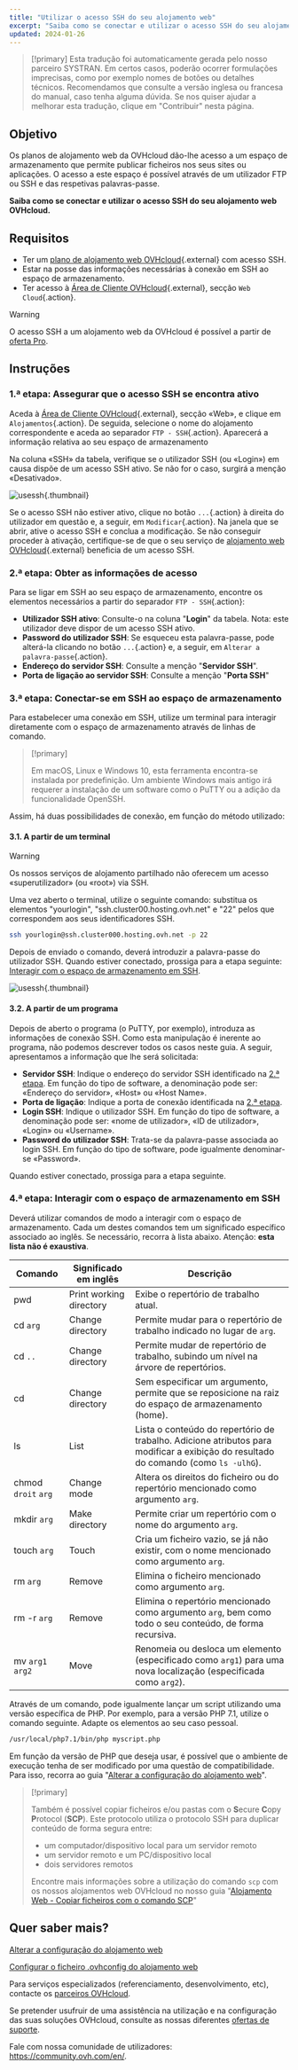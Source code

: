 ```yaml
---
title: "Utilizar o acesso SSH do seu alojamento web"
excerpt: "Saiba como se conectar e utilizar o acesso SSH do seu alojamento web OVHcloud"
updated: 2024-01-26
---
```


> [!primary]
> Esta tradução foi automaticamente gerada pelo nosso parceiro SYSTRAN. Em certos casos, poderão ocorrer formulações imprecisas, como por exemplo nomes de botões ou detalhes técnicos. Recomendamos que consulte a versão inglesa ou francesa do manual, caso tenha alguma dúvida. Se nos quiser ajudar a melhorar esta tradução, clique em "Contribuir" nesta página.
>

## Objetivo

Os planos de alojamento web da OVHcloud dão-lhe acesso a um espaço de armazenamento que permite publicar ficheiros nos seus sites ou aplicações. O acesso a este espaço é possível através de um utilizador FTP ou SSH e das respetivas palavras-passe.

**Saiba como se conectar e utilizar o acesso SSH do seu alojamento web OVHcloud.**

## Requisitos

- Ter um [plano de alojamento web OVHcloud](https://www.ovhcloud.com/pt/web-hosting/){.external} com acesso SSH.
- Estar na posse das informações necessárias à conexão em SSH ao espaço de armazenamento.
- Ter acesso à [Área de Cliente OVHcloud](https://www.ovh.com/auth/?action=gotomanager&from=https://www.ovh.pt/&ovhSubsidiary=pt){.external}, secção `Web Cloud`{.action}.

> [!warning]
> 
> O acesso SSH a um alojamento web da OVHcloud é possível a partir de [oferta Pro](https://www.ovhcloud.com/pt/web-hosting/compare/).

## Instruções

### 1.ª etapa: Assegurar que o acesso SSH se encontra ativo <a name="sshcheck"></a>

Aceda à [Área de Cliente OVHcloud](https://www.ovh.com/auth/?action=gotomanager&from=https://www.ovh.pt/&ovhSubsidiary=pt){.external}, secção «Web», e clique em `Alojamentos`{.action}. De seguida, selecione o nome do alojamento correspondente e aceda ao separador `FTP - SSH`{.action}. Aparecerá a informação relativa ao seu espaço de armazenamento 

Na coluna «SSH» da tabela, verifique se o utilizador SSH (ou «Login») em causa dispõe de um acesso SSH ativo. Se não for o caso, surgirá a menção «Desativado».

![usessh](images/tab-ssh.png){.thumbnail}

Se o acesso SSH não estiver ativo, clique no botão `...`{.action} à direita do utilizador em questão e, a seguir, em `Modificar`{.action}. Na janela que se abrir, ative o acesso SSH e conclua a modificação. Se não conseguir proceder à ativação, certifique-se de que o seu serviço de [alojamento web OVHcloud](https://www.ovhcloud.com/pt/web-hosting/){.external} beneficia de um acesso SSH.

### 2.ª etapa: Obter as informações de acesso <a name="sshlogin"></a>

Para se ligar em SSH ao seu espaço de armazenamento, encontre os elementos necessários a partir do separador `FTP - SSH`{.action}:

- **Utilizador SSH ativo**: Consulte-o na coluna "**Login**" da tabela. Nota: este utilizador deve dispor de um acesso SSH ativo.
- **Password do utilizador SSH**: Se esqueceu esta palavra-passe, pode alterá-la clicando no botão `...`{.action} e, a seguir, em `Alterar a palavra-passe`{.action}.
- **Endereço do servidor SSH**: Consulte a menção "**Servidor SSH**".
- **Porta de ligação ao servidor SSH**: Consulte a menção "**Porta SSH**"

### 3.ª etapa: Conectar-se em SSH ao espaço de armazenamento

Para estabelecer uma conexão em SSH, utilize um terminal para interagir diretamente com o espaço de armazenamento através de linhas de comando. 

> [!primary]
>
> Em macOS, Linux e Windows 10, esta ferramenta encontra-se instalada por predefinição. Um ambiente Windows mais antigo irá requerer a instalação de um software como o PuTTY ou a adição da funcionalidade OpenSSH.

Assim, há duas possibilidades de conexão, em função do método utilizado:

#### 3.1\. A partir de um terminal

> [!warning]
> Os nossos serviços de alojamento partilhado não oferecem um acesso «superutilizador» (ou «root») via SSH.

Uma vez aberto o terminal, utilize o seguinte comando: substitua os elementos "yourlogin", "ssh.cluster00.hosting.ovh.net" e "22" pelos que correspondem aos seus identificadores SSH. 

```bash
ssh yourlogin@ssh.cluster000.hosting.ovh.net -p 22
```

Depois de enviado o comando, deverá introduzir a palavra-passe do utilizador SSH. Quando estiver conectado, prossiga para a etapa seguinte: [Interagir com o espaço de armazenamento em SSH](./#4a-etapa-interagir-com-o-espaco-de-armazenamento-em-ssh).

![usessh](images/terminal-ssh-login.png){.thumbnail}

#### 3.2\. A partir de um programa

Depois de aberto o programa (o PuTTY, por exemplo), introduza as informações de conexão SSH. Como esta manipulação é inerente ao programa, não podemos descrever todos os casos neste guia. A seguir, apresentamos a informação que lhe será solicitada:

- **Servidor SSH**: Indique o endereço do servidor SSH identificado na [2.ª etapa](#sshlogin). Em função do tipo de software, a denominação pode ser: «Endereço do servidor», «Host» ou «Host Name».
- **Porta de ligação**: Indique a porta de conexão identificada na [2.ª etapa](#sshlogin).
- **Login SSH**: Indique o utilizador SSH. Em função do tipo de software, a denominação pode ser: «nome de utilizador», «ID de utilizador», «Login» ou «Username».
- **Password do utilizador SSH**: Trata-se da palavra-passe associada ao login SSH. Em função do tipo de software, pode igualmente denominar-se «Password».

Quando estiver conectado, prossiga para a etapa seguinte.

### 4.ª etapa: Interagir com o espaço de armazenamento em SSH

Deverá utilizar comandos de modo a interagir com o espaço de armazenamento. Cada um destes comandos tem um significado específico associado ao inglês. Se necessário, recorra à lista abaixo. Atenção: **esta lista não é exaustiva**.

|Comando|Significado em inglês|Descrição| 
|---|---|---|
|pwd|Print working directory|Exibe o repertório de trabalho atual.| 
|cd `arg`|Change directory|Permite mudar para o repertório de trabalho indicado no lugar de `arg`.|
|cd `..`|Change directory|Permite mudar de repertório de trabalho, subindo um nível na árvore de repertórios.|
|cd|Change directory|Sem especificar um argumento, permite que se reposicione na raiz do espaço de armazenamento (home).|
|ls|List|Lista o conteúdo do repertório de trabalho. Adicione atributos para modificar a exibição do resultado do comando (como `ls -ulhG`).| 
|chmod `droit` `arg`|Change mode|Altera os direitos do ficheiro ou do repertório mencionado como argumento `arg`.| 
|mkdir `arg`|Make directory|Permite criar um repertório com o nome do argumento `arg`.| 
|touch `arg`|Touch|Cria um ficheiro vazio, se já não existir, com o nome mencionado como argumento `arg`.|
|rm `arg`|Remove|Elimina o ficheiro mencionado como argumento `arg`.| 
|rm -r `arg`|Remove|Elimina o repertório mencionado como argumento `arg`, bem como todo o seu conteúdo, de forma recursiva.| 
|mv `arg1` `arg2`|Move|Renomeia ou desloca um elemento (especificado como `arg1`) para uma nova localização (especificada como `arg2`).| 

Através de um comando, pode igualmente lançar um script utilizando uma versão específica de PHP. Por exemplo, para a versão PHP 7.1, utilize o comando seguinte. Adapte os elementos ao seu caso pessoal.

```sh
/usr/local/php7.1/bin/php myscript.php
```

Em função da versão de PHP que deseja usar, é possível que o ambiente de execução tenha de ser modificado por uma questão de compatibilidade. Para isso, recorra ao guia "[Alterar a configuração do alojamento web](/pages/web_cloud/web_hosting/configure_your_web_hosting)".

> [!primary]
>
> Também é possível copiar ficheiros e/ou pastas com o **S**ecure **C**opy **P**rotocol (**SCP**).
> Este protocolo utiliza o protocolo SSH para duplicar conteúdo de forma segura entre:
> 
> - um computador/dispositivo local para um servidor remoto
> - um servidor remoto e um PC/dispositivo local
> - dois servidores remotos
>
> Encontre mais informações sobre a utilização do comando `scp` com os nossos alojamentos web OVHcloud no nosso guia "[Alojamento Web - Copiar ficheiros com o comando SCP](/pages/web_cloud/web_hosting/using-scp-command)"
>

## Quer saber mais?

[Alterar a configuração do alojamento web](/pages/web_cloud/web_hosting/configure_your_web_hosting)

[Configurar o ficheiro .ovhconfig do alojamento web](/pages/web_cloud/web_hosting/configure_your_web_hosting)

Para serviços especializados (referenciamento, desenvolvimento, etc), contacte os [parceiros OVHcloud](https://partner.ovhcloud.com/pt/directory/).

Se pretender usufruir de uma assistência na utilização e na configuração das suas soluções OVHcloud, consulte as nossas diferentes [ofertas de suporte](https://www.ovhcloud.com/pt/support-levels/).

Fale com nossa comunidade de utilizadores: <https://community.ovh.com/en/>. 